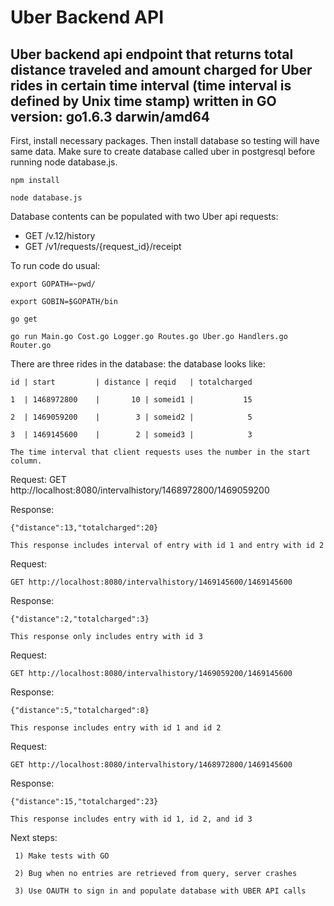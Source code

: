 Uber Backend API
================

Uber backend api endpoint that returns total distance traveled and amount charged for Uber rides in certain time interval (time interval is defined by Unix time stamp) written in GO version: go1.6.3 darwin/amd64
----------------------------------------------------------------------

First, install necessary packages.
Then install database so testing will have same data. Make sure to create database called uber in postgresql before running node database.js.

    npm install

    node database.js


Database contents can be populated with two Uber api requests: 
- GET /v.12/history 
- GET /v1/requests/{request_id}/receipt

To run code do usual:
    
    export GOPATH=~pwd/ 
    
    export GOBIN=$GOPATH/bin
    
    go get
    
    go run Main.go Cost.go Logger.go Routes.go Uber.go Handlers.go Router.go 

There are three rides in the database:
    the database looks like:
    
    id | start         | distance | reqid   | totalcharged
    
    1  | 1468972800    |       10 | someid1 |           15
    
    2  | 1469059200    |        3 | someid2 |            5
    
    3  | 1469145600    |        2 | someid3 |            3
    
    The time interval that client requests uses the number in the start column.


Request: 
    GET http://localhost:8080/intervalhistory/1468972800/1469059200

Response: 
    
    {"distance":13,"totalcharged":20}
    
    This response includes interval of entry with id 1 and entry with id 2

Request: 
    
    GET http://localhost:8080/intervalhistory/1469145600/1469145600

Response: 
    
    {"distance":2,"totalcharged":3}
    
    This response only includes entry with id 3

Request:
    
    GET http://localhost:8080/intervalhistory/1469059200/1469145600

Response:
    
    {"distance":5,"totalcharged":8}
    
    This response includes entry with id 1 and id 2

Request:
    
    GET http://localhost:8080/intervalhistory/1468972800/1469145600

Response:
    
    {"distance":15,"totalcharged":23}
    
    This response includes entry with id 1, id 2, and id 3

Next steps:

     1) Make tests with GO

     2) Bug when no entries are retrieved from query, server crashes

     3) Use OAUTH to sign in and populate database with UBER API calls

     
